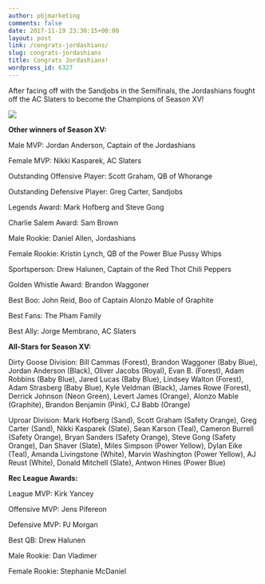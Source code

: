 ```yaml
---
author: pbjmarketing
comments: false
date: 2017-11-19 23:30:15+00:00
layout: post
link: /congrats-jordashians/
slug: congrats-jordashians
title: Congrats Jordashians!
wordpress_id: 6327
---
```


After facing off with the Sandjobs in the Semifinals, the Jordashians fought off the AC Slaters to become the Champions of Season XV!

[![](/wp-content/uploads/2017/11/23621729_1580904281964669_283859405514597366_n.jpg)](/wp-content/uploads/2017/11/23621729_1580904281964669_283859405514597366_n.jpg)

**Other winners of Season XV:**

Male MVP: Jordan Anderson, Captain of the Jordashians

Female MVP: Nikki Kasparek, AC Slaters

Outstanding Offensive Player: Scott Graham, QB of Whorange

Outstanding Defensive Player: Greg Carter, Sandjobs

Legends Award: Mark Hofberg and Steve Gong

Charlie Salem Award: Sam Brown

Male Rookie: Daniel Allen, Jordashians

Female Rookie: Kristin Lynch, QB of the Power Blue Pussy Whips

Sportsperson: Drew Halunen, Captain of the Red Thot Chili Peppers

Golden Whistle Award: Brandon Waggoner

Best Boo: John Reid, Boo of Captain Alonzo Mable of Graphite

Best Fans: The Pham Family

Best Ally: Jorge Membrano, AC Slaters

**All-Stars for Season XV:**

Dirty Goose Division: Bill Cammas (Forest), Brandon Waggoner (Baby Blue), Jordan Anderson (Black), Oliver Jacobs (Royal), Evan B. (Forest), Adam Robbins (Baby Blue), Jared Lucas (Baby Blue), Lindsey Walton (Forest), Adam Strasberg (Baby Blue), Kyle Veldman (Black), James Rowe (Forest), Derrick Johnson (Neon Green), Levert James (Orange), Alonzo Mable (Graphite), Brandon Benjamin (Pink), CJ Babb (Orange)

Uproar Division: Mark Hofberg (Sand), Scott Graham (Safety Orange), Greg Carter (Sand), Nikki Kasparek (Slate), Sean Karson (Teal), Cameron Burrell (Safety Orange), Bryan Sanders (Safety Orange), Steve Gong (Safety Orange), Dan Shaver (Slate), Miles Simpson (Power Yellow), Dylan Eike (Teal), Amanda Livingstone (White), Marvin Washington (Power Yellow), AJ Reust (White), Donald Mitchell (Slate), Antwon Hines (Power Blue)

**Rec League Awards:**

League MVP: Kirk Yancey

Offensive MVP: Jens Pifereon

Defensive MVP: PJ Morgan

Best QB: Drew Halunen

Male Rookie: Dan Vladimer

Female Rookie: Stephanie McDaniel




